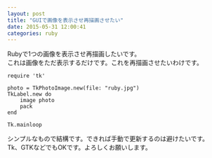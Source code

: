 ```yaml
---
layout: post
title: "GUIで画像を表示させ再描画させたい"
date: 2015-05-31 12:00:41
categories: ruby
---
```

<p>Rubyで1つの画像を表示させ再描画したいです。<br>
これは画像をただ表示するだけです。これを再描画させたいわけです。</p>

<pre><code>require 'tk'

photo = TkPhotoImage.new(file: "ruby.jpg")
TkLabel.new do
    image photo
    pack
end

Tk.mainloop
</code></pre>

<p>シンプルなもので結構です。できれば手動で更新するのは避けたいです。<br>
Tk、GTKなどでもOKです。よろしくお願いします。</p>
